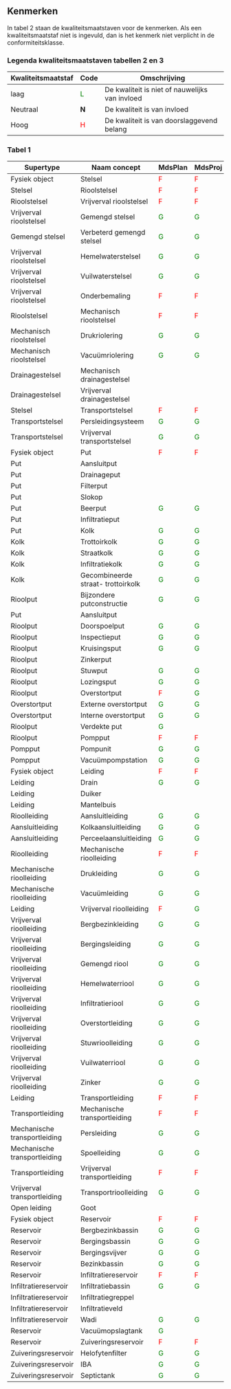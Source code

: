 ## Kenmerken ##
In tabel 2 staan de kwaliteitsmaatstaven voor de kenmerken. Als een kwaliteitsmaatstaf niet is ingevuld, dan is het kenmerk niet verplicht in de conformiteitsklasse. 

### Legenda kwaliteitsmaatstaven tabellen 2 en 3 ###

Kwaliteitsmaatstaf | Code    | Omschrijving
-------------------|---------|-------------
laag               | <span style="color:green">L</span> | De kwaliteit is niet of nauwelijks van invloed
Neutraal           | **N**                              | De kwaliteit is van invloed
Hoog               | <span style="color:red">H</span>   | De kwaliteit is van doorslaggevend belang

### Tabel 1 ###

Supertype                    | Naam concept                       | MdsPlan | MdsProj
-----------------------------|------------------------------------|---------|--------
Fysiek object                | Stelsel                            | <span style="color:red">F</span>    | <span style="color:red">F</span> 
Stelsel                      | Rioolstelsel                       | <span style="color:red">F</span>    | <span style="color:red">F</span> 
Rioolstelsel                 | Vrijverval rioolstelsel            | <span style="color:red">F</span>    | <span style="color:red">F</span> 
Vrijverval rioolstelsel      | Gemengd stelsel                    | <span style="color:green">G</span>  | <span style="color:green">G</span> 
Gemengd stelsel              | Verbeterd gemengd stelsel          | <span style="color:green">G</span>  | <span style="color:green">G</span> 
Vrijverval rioolstelsel      | Hemelwaterstelsel                  | <span style="color:green">G</span>  | <span style="color:green">G</span> 
Vrijverval rioolstelsel      | Vuilwaterstelsel                   | <span style="color:green">G</span>  | <span style="color:green">G</span> 
Vrijverval rioolstelsel      | Onderbemaling                      | <span style="color:red">F</span>    | <span style="color:red">F</span> 
Rioolstelsel                 | Mechanisch rioolstelsel            | <span style="color:red">F</span>    | <span style="color:red">F</span> 
Mechanisch rioolstelsel      | Drukriolering                      | <span style="color:green">G</span>  | <span style="color:green">G</span> 
Mechanisch rioolstelsel      | Vacuümriolering                    | <span style="color:green">G</span>  | <span style="color:green">G</span> 
Drainagestelsel              | Mechanisch drainagestelsel         | 
Drainagestelsel              | Vrijverval drainagestelsel         | 
Stelsel                      | Transportstelsel                   | <span style="color:red">F</span>    | <span style="color:red">F</span> 
Transportstelsel             | Persleidingsysteem                 | <span style="color:green">G</span>  | <span style="color:green">G</span> 
Transportstelsel             | Vrijverval transportstelsel        | <span style="color:green">G</span>  | <span style="color:green">G</span> 
Fysiek object                | Put                                | <span style="color:red">F</span>    | <span style="color:red">F</span> 
Put                          | Aansluitput                        | 
Put                          | Drainageput                        | 
Put                          | Filterput                          | 
Put                          | Slokop                             | 
Put                          | Beerput                            | <span style="color:green">G</span>  | <span style="color:green">G</span> 
Put                          | Infiltratieput                     | 
Put                          | Kolk                               | <span style="color:green">G</span>  | <span style="color:green">G</span> 
Kolk                         | Trottoirkolk                       | <span style="color:green">G</span>  | <span style="color:green">G</span> 
Kolk                         | Straatkolk                         | <span style="color:green">G</span>  | <span style="color:green">G</span> 
Kolk                         | Infiltratiekolk                    | <span style="color:green">G</span>  | <span style="color:green">G</span> 
Kolk                         | Gecombineerde straat- trottoirkolk | <span style="color:green">G</span>  | <span style="color:green">G</span> 
Rioolput                     | Bijzondere putconstructie          | <span style="color:green">G</span>  | <span style="color:green">G</span> 
Put                          | Aansluitput                        | 
Rioolput                     | Doorspoelput                       | <span style="color:green">G</span>  | <span style="color:green">G</span> 
Rioolput                     | Inspectieput                       | <span style="color:green">G</span>  | <span style="color:green">G</span> 
Rioolput                     | Kruisingsput                       | <span style="color:green">G</span>  | <span style="color:green">G</span> 
Rioolput                     | Zinkerput                          | 
Rioolput                     | Stuwput                            | <span style="color:green">G</span>  | <span style="color:green">G</span> 
Rioolput                     | Lozingsput                         | <span style="color:green">G</span>  | <span style="color:green">G</span> 
Rioolput                     | Overstortput                       | <span style="color:red">F</span>    | <span style="color:green">G</span> 
Overstortput                 | Externe overstortput               | <span style="color:green">G</span>  | <span style="color:green">G</span> 
Overstortput                 | Interne overstortput               | <span style="color:green">G</span>  | <span style="color:green">G</span> 
Rioolput                     | Verdekte put                       | <span style="color:green">G</span> 
Rioolput                     | Pompput                            | <span style="color:red">F</span>    | <span style="color:red">F</span> 
Pompput                      | Pompunit                           | <span style="color:green">G</span>  | <span style="color:green">G</span> 
Pompput                      | Vacuümpompstation                  | <span style="color:green">G</span>  | <span style="color:green">G</span> 
Fysiek object                | Leiding                            | <span style="color:red">F</span>    | <span style="color:red">F</span> 
Leiding                      | Drain                              | <span style="color:green">G</span>  | <span style="color:green">G</span> 
Leiding                      | Duiker                             | 
Leiding                      | Mantelbuis                         | 
Rioolleiding                 | Aansluitleiding                    | <span style="color:green">G</span>  | <span style="color:green">G</span> 
Aansluitleiding              | Kolkaansluitleiding                | <span style="color:green">G</span>  | <span style="color:green">G</span> 
Aansluitleiding              | Perceelaansluitleiding             | <span style="color:green">G</span>  | <span style="color:green">G</span> 
Rioolleiding                 | Mechanische rioolleiding           | <span style="color:red">F</span>    | <span style="color:red">F</span> 
Mechanische rioolleiding     | Drukleiding                        | <span style="color:green">G</span>  | <span style="color:green">G</span> 
Mechanische rioolleiding     | Vacuümleiding                      | <span style="color:green">G</span>  | <span style="color:green">G</span> 
Leiding                      | Vrijverval rioolleiding            | <span style="color:red">F</span>    | <span style="color:green">G</span> 
Vrijverval rioolleiding      | Bergbezinkleiding                  | <span style="color:green">G</span>  | <span style="color:green">G</span> 
Vrijverval rioolleiding      | Bergingsleiding                    | <span style="color:green">G</span>  | <span style="color:green">G</span> 
Vrijverval rioolleiding      | Gemengd riool                      | <span style="color:green">G</span>  | <span style="color:green">G</span> 
Vrijverval rioolleiding      | Hemelwaterriool                    | <span style="color:green">G</span>  | <span style="color:green">G</span> 
Vrijverval rioolleiding      | Infiltratieriool                   | <span style="color:green">G</span>  | <span style="color:green">G</span> 
Vrijverval rioolleiding      | Overstortleiding                   | <span style="color:green">G</span>  | <span style="color:green">G</span> 
Vrijverval rioolleiding      | Stuwrioolleiding                   | <span style="color:green">G</span>  | <span style="color:green">G</span> 
Vrijverval rioolleiding      | Vuilwaterriool                     | <span style="color:green">G</span>  | <span style="color:green">G</span> 
Vrijverval rioolleiding      | Zinker                             | <span style="color:green">G</span>  | <span style="color:green">G</span> 
Leiding                      | Transportleiding                   | <span style="color:red">F</span>    | <span style="color:red">F</span> 
Transportleiding             | Mechanische transportleiding       | <span style="color:red">F</span>    | <span style="color:red">F</span> 
Mechanische transportleiding | Persleiding                        | <span style="color:green">G</span>  | <span style="color:green">G</span> 
Mechanische transportleiding | Spoelleiding                       | <span style="color:green">G</span>  | <span style="color:green">G</span> 
Transportleiding             | Vrijverval transportleiding        | <span style="color:red">F</span>    | <span style="color:red">F</span> 
Vrijverval transportleiding  | Transportrioolleiding              | <span style="color:green">G</span>  | <span style="color:green">G</span> 
Open leiding                 | Goot                               | 
Fysiek object                | Reservoir                          | <span style="color:red">F</span>    | <span style="color:red">F</span> 
Reservoir                    | Bergbezinkbassin                   | <span style="color:green">G</span>  | <span style="color:green">G</span> 
Reservoir                    | Bergingsbassin                     | <span style="color:green">G</span>  | <span style="color:green">G</span> 
Reservoir                    | Bergingsvijver                     | <span style="color:green">G</span>  | <span style="color:green">G</span> 
Reservoir                    | Bezinkbassin                       | <span style="color:green">G</span>  | <span style="color:green">G</span> 
Reservoir                    | Infiltratiereservoir               | <span style="color:red">F</span>    | <span style="color:red">F</span> 
Infiltratiereservoir         | Infiltratiebassin                  | <span style="color:green">G</span>  | <span style="color:green">G</span> 
Infiltratiereservoir         | Infiltratiegreppel                 | 
Infiltratiereservoir         | Infiltratieveld                    | 
Infiltratiereservoir         | Wadi                               | <span style="color:green">G</span>  | <span style="color:green">G</span> 
Reservoir                    | Vacuümopslagtank                   | <span style="color:green">G</span> 
Reservoir                    | Zuiveringsreservoir                | <span style="color:red">F</span>    | <span style="color:red">F</span> 
Zuiveringsreservoir          | Helofytenfilter                    | <span style="color:green">G</span>  | <span style="color:green">G</span> 
Zuiveringsreservoir          | IBA                                | <span style="color:green">G</span>  | <span style="color:green">G</span> 
Zuiveringsreservoir          | Septictank                         | <span style="color:green">G</span>  | <span style="color:green">G</span> 
